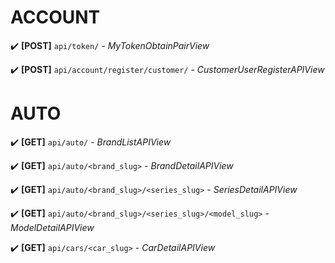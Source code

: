 # ACCOUNT


:heavy_check_mark: **[POST]** `api/token/` - *MyTokenObtainPairView*

:heavy_check_mark: **[POST]** `api/account/register/customer/` - *CustomerUserRegisterAPIView*


# AUTO


:heavy_check_mark: **[GET]** `api/auto/` - *BrandListAPIView*

:heavy_check_mark: **[GET]** `api/auto/<brand_slug>` - *BrandDetailAPIView*

:heavy_check_mark: **[GET]** `api/auto/<brand_slug>/<series_slug>` - *SeriesDetailAPIView*

:heavy_check_mark: **[GET]** `api/auto/<brand_slug>/<series_slug>/<model_slug>` - *ModelDetailAPIView*

:heavy_check_mark: **[GET]** `api/cars/<car_slug>` - *CarDetailAPIView*